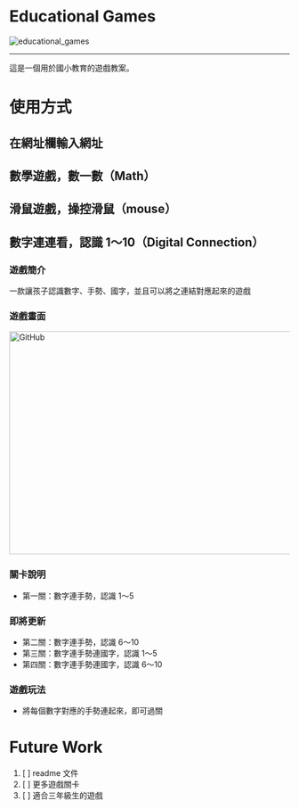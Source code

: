 # Educational Games

![educational_games](https://img.shields.io/github/v/tag/Aaronsuu2046/aaronsuu2046.github.io)

---
這是一個用於國小教育的遊戲教案。

# 使用方式

[//]: # (TODO demo gif)

## 在網址欄輸入網址

[//]: # (TODO write url)

## 數學遊戲，數一數（Math）

[//]: # (TODO write game information)

## 滑鼠遊戲，操控滑鼠（mouse）

[//]: # (TODO write game information)

## 數字連連看，認識 1～10（Digital Connection）

### 遊戲簡介

一款讓孩子認識數字、手勢、國字，並且可以將之連結對應起來的遊戲

### 遊戲畫面
<img src="https://raw.githubusercontent.com/Jesse-Jumbo/educational_games/main/digital_connection/asset/digital_connection.gif" alt="GitHub" title="Digital Connection View" width="600" height="400"/>

### 關卡說明
- 第一關：數字連手勢，認識 1～5

### 即將更新
- 第二關：數字連手勢，認識 6～10
- 第三關：數字連手勢連國字，認識 1～5
- 第四關：數字連手勢連國字，認識 6～10
  
### 遊戲玩法
- 將每個數字對應的手勢連起來，即可過關
 
# Future Work

1. [ ] readme 文件
2. [ ] 更多遊戲關卡
4. [ ] 適合三年級生的遊戲
